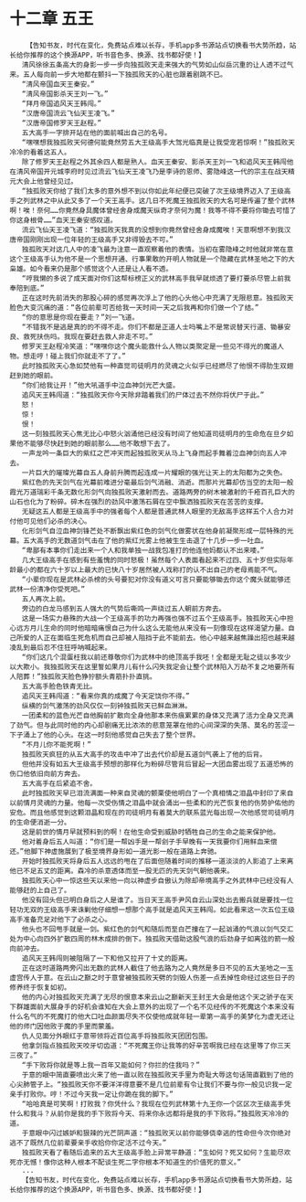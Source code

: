 # 十二章 五王
        【告知书友，时代在变化，免费站点难以长存，手机app多书源站点切换看书大势所趋，站长给你推荐的这个换源APP，听书音色多、换源、找书都好使！】
       清风徐徐五条高大的身影一步一步向独孤败天走来强大的气势如山似岳沉重的让人透不过气来。五人每向前一步大地都在颤抖一下独孤败天的心脏也跟着剧跳不已。
       “清风帝国血天王秦安。”
       “清风帝国影杀天王刘一飞。”
       “拜月帝国追风天王韩闯。”
       “汉唐帝国流云飞仙天王凌飞。”
       “汉唐帝国修罗天王赵程。”
       五大高手一字排开站在他的面前喊出自己的名号。
       “嘿嘿想我独孤败天何德何能竟然劳五大王级高手大驾光临真是让我受宠若惊啊！”独孤败天冷冷的看着这五人。
       除了修罗天王赵程之外其余四人都是熟人。血天王秦安、影杀天王刘一飞和追风天王韩闯他在清风帝国开元城李府时见过流云飞仙天王凌飞乃是李诗的恩师、雾隐峰这一代的宗主在战天精元大会上他曾经见过。
       “独孤败天你给了我们太多的意外想不到以你如此年纪便已突破了次王级境界迈入了王级高手之列武林之中从此又多了一个天王高手。这几日不死魔王独孤败天的大名可是传遍了整个武林啊！唉！奈何……你竟然身具魔体曾经舍身成魔天纵奇才奈何为魔！我等不得不要将你锄去可惜了你这身根骨……”血天王秦安感叹道。
       流云飞仙天王凌飞道：“独孤败天我真的没想到你竟然曾经舍身成魔唉！天意啊想不到我汉唐帝国刚刚出现一位年轻的王级高手又非得毁去不可。”
       独孤败天对这几人中的凌飞最为注意一直观察着他的表情。当初在雾隐峰之时他就非常在意这个王级高手认为他不是一个思想开通、行事果敢的开明人物就是一个隐藏在武林圣地之下的大枭雄。如今看来仍是那个感觉这个人还是让人看不透。
       “哼我懒的多说了成天面对你们这帮标榜正义的武林高手我早就烦透了要打要杀尽管上前我奉陪到底。”
       正在这时先前消失的那股心碎的感觉再次浮上了他的心头他心中充满了无限悲意。独孤败天脸色大变沉痛的道：“各位前辈可否给我一天时间一天之后我再和你们做一个了结。”
       “你的意思是你现在要走？”刘一飞道。
       “不错我不是逃是真的的不得不走。你们不都是正道人士吗嘴上不是常说替天行道、锄暴安良、救死扶伤吗。我现在要赶去救人非走不可。”
       修罗天王赵程冷笑道：“嘿嘿你这个魔头能救什么人物以类聚定是一些见不得光的魔道人物。想走哼！碰上我们你就走不了了。”
       此时独孤败天心急如焚他有一种直觉司徒明月的灵魂之火似乎已经燃尽了他恨不得肋生双翅赶到她的眼前。
       “你们给我让开！”他大吼道手中泣血神剑光芒大盛。
       追风天王韩闯道：“独孤败天你今天除非踏着我们的尸体过去不然你将伏尸于此。”
       怒！
       惊！
       恨！
       这一刻独孤败天心焦无比心中怒火汹涌他已经没有时间了他知道司徒明月的生命危在旦夕如果他不能够尽快赶到她的眼前那么……他不敢想下去了。
       一声龙吟一条巨大的紫红之芒冲天而起独孤败天从马上飞身而起手舞着泣血神剑向五人冲去。
       一片巨大的璀璨光幕自五人身前升腾而起连成一片耀眼的强光让天上的太阳都为之失色。
       紫红色的先天剑气在光幕前难进分毫最后剑气消融、消逝。而那片光幕却仿当空的太阳一般霞光万道瑞彩千条无数化形剑气向独孤败天激射而去。道路两旁的树木被激射的千疮百孔巨大的山石也化为了粉碎。碎木在强烈的劲风中激荡石屑在空中飘洒独孤败天在苦苦的支撑。
       无疑这五人都是王级高手中的强者每个人都是普通武林人眼里的无敌高手这样五个人合力对付他可见他们必杀的决心。
       化形剑气自泣血神剑锋芒处不断飘出紫红色的剑气化做雾状在他身前凝聚形成一层特殊的光幕。五大高手的无数道剑气击在了他的紫红光雾上他被生生击退了十几步一步一吐血。
       “卑鄙有本事你们走出来一个人和我单独一战我包准打的他连他妈都认不出来喽。”
       几大王级高手在感到有些羞愧的同时怒极！虽然每个人表面看起来不过四、五十岁但实际年龄最小的都在六十岁以上最大的已快八十岁居然被人戏称打的认不出自己的老母焉能不气。
       “小辈你现在是武林必杀榜的头号要犯对你没有道义可言只要能够锄去你这个魔头就能够还武林一份清净你受死吧。”
       五人再次上前。
       旁边的白龙马感到五人强大的气势后嘶鸣一声绕过五人朝前方奔去。
       这是一场实力悬殊的大战一个王级高手的功力再强也强不过五个王级高手。独孤败天心中担心远方月儿生命的同时他暗暗痛恨自己为什么这么无能他从来没有一刻像现在这样渴望力量。自己所爱的人正在面临生死危机而自己却被人阻挡于此不能前去。他心中越来越焦躁出招也越来越凌乱到最后忍不住狂呼呐喊起来。
       “你们这几个混蛋枉我以前还尊敬你们为武林中的绝顶高手我呸！全都是无耻之徒以多攻少以大欺小。我独孤败天在这里誓如果月儿有什么闪失我定会让整个武林陷入万劫不复之地要所有人陪葬！”独孤败天脸色狰狞额头青筋扑扑直挑。
       五大高手脸色铁青无比。
       追风天王韩闯道：“看来你真的成魔了今天定饶你不得。”
       纵横的剑气激荡的劲风仅仅一刻钟独孤败天已鲜血淋淋。
       一团柔和的蓝色光芒自他胸前扩散向全身他那本来伤痕累累的身体又充满了活力全身又充满了劲气。但与此同时他的内心却剧痛无比浓浓的悲意笼罩在他的心间深深的失落、莫名的苦涩一下子涌上了他的心头。在这一时刻他感觉自己失去了整个世界。
       “不月儿你不能死啊！”
       独孤败天疯狂的从五大高手的攻击中冲了出去代价却是五道剑气袭上了他的后背。
       但他并没有如五大王级高手预想的那样化为粉碎尽管背后冒起一大团血雾出现了五道恐怖的伤口他依旧向前方奔去。
       五大高手在后紧追不舍。
       此时独孤败天早已泪流满面一种来自灵魂的颤栗使他明白了一个真相情之泪晶中封印了来自以前情月灵魂的力量。他每一次受伤情之泪晶中就会涌出一些柔和的光芒恢复他的伤势护佑他的安危。而且他感觉到这颗泪晶和现在的司徒明月有着莫大的联系蓝光每出现一次他感觉司徒明月的生命便消逝一分。
       这是前世的情月早就预料到的啊！在他生命受到威胁时牺牲自己的生命之能来保护他。
       他对着身后五人叫道：“你们是一帮凶手是一帮刽子手早晚有一天我要你们用鲜血来偿还。”他脚下神虚施展到了极至境界身形如一道光影一般在道路上奔驰。
       开始时独孤败天将身后五人远远的甩在了后面但随着时间的推移一道淡淡的人影追了上来离他已不足五丈的距离。森冷的杀意透体而至一股无匹的先天剑气朝他袭来。
       独孤败天心中一惊这些天以来他一向以神虚步自傲认为除却帝境高手之外武林中已经没有人能够赶的上自己了。
       他没有回头但已明白身后之人是谁了。当日天王高手尹风自云山深处出去搬兵就是要找一位轻功无双的王级高手来诛剿他仔细想一想那个高手就是追风天王韩闯。如此看来这一次五位王级高手准备充足对他下了必杀之心。
       他头也不回甩手就是一剑。紫红色的剑气和随后而至白芒撞在了一起汹涌的气浪以剑气交汇处为中心向四外扩散四周的林木成排的倒下。独孤败天借助这股气浪的后劲身子如离弦的箭一般向前冲去。
       追风天王韩闯则被阻隔了一下和他又拉开了十丈的距离。
       正在这时道路两旁闪出无数的武林人截住了他去路为之人竟然是多日不见的五大圣地之一玉虚宫传人于意。在云山之巅之时于意曾被独孤败天劈的剑毁人伤差一点丢掉性命经过这些日子的修养终于恢复如初。
       他的内心对独孤败天充满了无尽的恨意本来云山之巅新天王封王大会是他这个天之骄子在天下群雄面前大展身手的好机会谁知在大会上意外的出现了一个名不见经传的不死魔这个本来没有什么名气的不死魔打的他大口吐血颜面尽失不仅使他成就年轻一辈第一高手的美梦化为虚无还让他的师门因他败于魔的手里而蒙羞。
       仇人见面分外眼红于意带领将近百位高手将独孤败天团团包围。
       他拿剑指点独孤败天咬牙切齿道：“不死魔王你让我等的好辛苦啊我已经在这里等了你三天三夜了。”
       “手下败将你就是等上我一百年又能如何？你拦的住我吗？”
       于意的眼中简直要喷出火来了他一直以败在独孤败天手里为奇耻大辱这句话简直戳到了他的心尖肺管子上。“独孤败天你不要洋洋得意要不是几位前辈有令让我们不要与你一般见识我一定亲手打败你。哼！不过今天我一定让你跪在我的脚下。”
       “哈哈真是可笑啊！打败我？你凭什么？我现在位列武林第十九王你一个区区次王级高手凭什么和我斗？从前你是我的手下败将今天、将来你永远都将是我的手下败将。”独孤败天冷冷的道。
       于意眼中闪过嫉妒和狠辣的光芒阴声道：“独孤败天以前你能够侥幸逃的性命但今次你绝对逃不了既然几位前辈要亲手收拾你你定活不过今天。”
       独孤败天看了看随后追来的五大王级高手脸上异常平静道：“生如何？死又如何？生能尽欢死亦无憾！像你这种人根本不配谈生死二字你根本不知道生的价值死的意义。”
       ...
       【告知书友，时代在变化，免费站点难以长存，手机app多书源站点切换看书大势所趋，站长给你推荐的这个换源APP，听书音色多、换源、找书都好使！】
